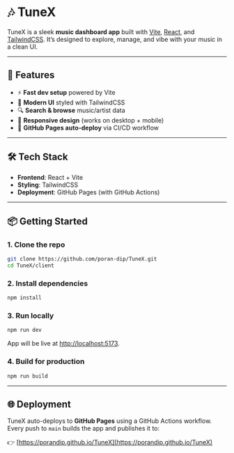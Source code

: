 # 🎶 TuneX

TuneX is a sleek **music dashboard app** built with [Vite](https://vite.dev/), [React](https://react.dev/), and [TailwindCSS](https://tailwindcss.com/).
It’s designed to explore, manage, and vibe with your music in a clean UI.

---

## 🚀 Features

* ⚡ **Fast dev setup** powered by Vite
* 🎨 **Modern UI** styled with TailwindCSS
* 🔍 **Search & browse** music/artist data
* 📱 **Responsive design** (works on desktop + mobile)
* 🔄 **GitHub Pages auto-deploy** via CI/CD workflow

---

## 🛠️ Tech Stack

* **Frontend**: React + Vite
* **Styling**: TailwindCSS
* **Deployment**: GitHub Pages (with GitHub Actions)

---

## 📦 Getting Started

### 1. Clone the repo

```bash
git clone https://github.com/poran-dip/TuneX.git
cd TuneX/client
```

### 2. Install dependencies

```bash
npm install
```

### 3. Run locally

```bash
npm run dev
```

App will be live at [http://localhost:5173](http://localhost:5173).

### 4. Build for production

```bash
npm run build
```

---

## 🌐 Deployment

TuneX auto-deploys to **GitHub Pages** using a GitHub Actions workflow.
Every push to `main` builds the app and publishes it to:

👉 [https://porandip.github.io/TuneX](https://porandip.github.io/TuneX)
